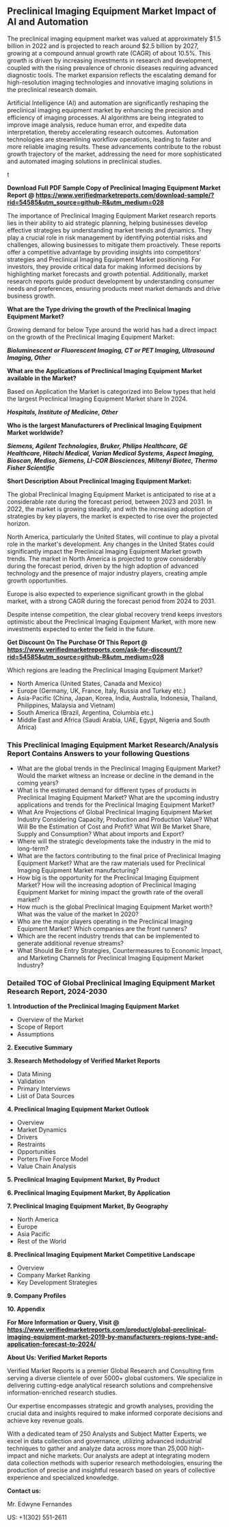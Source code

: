 <h2>Preclinical Imaging Equipment Market Impact of AI and Automation</h2><p>The preclinical imaging equipment market was valued at approximately $1.5 billion in 2022 and is projected to reach around $2.5 billion by 2027, growing at a compound annual growth rate (CAGR) of about 10.5%. This growth is driven by increasing investments in research and development, coupled with the rising prevalence of chronic diseases requiring advanced diagnostic tools. The market expansion reflects the escalating demand for high-resolution imaging technologies and innovative imaging solutions in the preclinical research domain.</p><p>Artificial Intelligence (AI) and automation are significantly reshaping the preclinical imaging equipment market by enhancing the precision and efficiency of imaging processes. AI algorithms are being integrated to improve image analysis, reduce human error, and expedite data interpretation, thereby accelerating research outcomes. Automation technologies are streamlining workflow operations, leading to faster and more reliable imaging results. These advancements contribute to the robust growth trajectory of the market, addressing the need for more sophisticated and automated imaging solutions in preclinical studies.</p>t</p><p id="" class=""><strong>Download Full PDF Sample Copy of Preclinical Imaging Equipment Market Report @ <a href="https://www.verifiedmarketreports.com/download-sample/?rid=54585&utm_source=github-R&utm_medium=028" target="_blank">https://www.verifiedmarketreports.com/download-sample/?rid=54585&utm_source=github-R&utm_medium=028</a></strong></p><p>The importance of&nbsp;Preclinical Imaging Equipment Market research reports lies in their ability to aid strategic planning, helping businesses develop effective strategies by understanding market trends and dynamics. They play a crucial role in risk management by identifying potential risks and challenges, allowing businesses to mitigate them proactively. These reports offer a competitive advantage by providing insights into competitors' strategies and Preclinical Imaging Equipment Market positioning. For investors, they provide critical data for making informed decisions by highlighting market forecasts and growth potential. Additionally, market research reports guide product development by understanding consumer needs and preferences, ensuring products meet market demands and drive business growth.</p><p><strong>What are the&nbsp;Type driving the growth of the Preclinical Imaging Equipment Market?</strong></p><p id="" class="">Growing demand for below Type around the world has had a direct impact on the growth of the Preclinical Imaging Equipment Market:</p><em><strong>Bioluminescent or Fluorescent Imaging, CT or PET Imaging, Ultrasound Imaging, Other</strong></em></p><strong>What are the&nbsp;Applications&nbsp;of Preclinical Imaging Equipment Market available in the Market?</strong></p><p id="" class="">Based on Application the Market is categorized into Below types that held the largest Preclinical Imaging Equipment Market share In 2024.</p><em><strong>Hospitals, Institute of Medicine, Other</strong></em></p><strong>Who is the largest Manufacturers of Preclinical Imaging Equipment Market worldwide?</strong></p><p><em><strong>Siemens, Agilent Technologies, Bruker, Philips Healthcare, GE Healthcare, Hitachi Medical, Varian Medical Systems, Aspect Imaging, Bioscan, Mediso, Siemens, LI-COR Biosciences, Miltenyi Biotec, Thermo Fisher Scientific</strong></em></p><p id="" class=""><strong>Short Description About Preclinical Imaging Equipment Market:</strong></p><p>The global Preclinical Imaging Equipment Market is anticipated to rise at a considerable rate during the forecast period, between 2023 and 2031. In 2022, the market is growing steadily, and with the increasing adoption of strategies by key players, the market is expected to rise over the projected horizon.</p><p>North America, particularly the United States, will continue to play a pivotal role in the market's development. Any changes in the United States could significantly impact the Preclinical Imaging Equipment Market growth trends. The market in North America is projected to grow considerably during the forecast period, driven by the high adoption of advanced technology and the presence of major industry players, creating ample growth opportunities.</p><p>Europe is also expected to experience significant growth in the global market, with a strong CAGR during the forecast period from 2024 to 2031.</p><p>Despite intense competition, the clear global recovery trend keeps investors optimistic about the Preclinical Imaging Equipment Market, with more new investments expected to enter the field in the future.</p><p id="" class=""><strong>Get Discount On The Purchase Of This Report @ <a href="https://www.verifiedmarketreports.com/ask-for-discount/?rid=54585&utm_source=github-R&utm_medium=028" target="_blank">https://www.verifiedmarketreports.com/ask-for-discount/?rid=54585&utm_source=github-R&utm_medium=028</a></strong></p>Which regions are leading the Preclinical Imaging Equipment Market?</p><ul><li>North America (United States, Canada and Mexico)</li><li>Europe (Germany, UK, France, Italy, Russia and Turkey etc.)</li><li>Asia-Pacific (China, Japan, Korea, India, Australia, Indonesia, Thailand, Philippines, Malaysia and Vietnam)</li><li>South America (Brazil, Argentina, Columbia etc.)</li><li>Middle East and Africa (Saudi Arabia, UAE, Egypt, Nigeria and South Africa)</li></ul><h3 id="" class="">This Preclinical Imaging Equipment Market Research/Analysis Report Contains Answers to your following Questions</h3><ul><li>What are the global trends in the Preclinical Imaging Equipment Market? Would the market witness an increase or decline in the demand in the coming years?</li><li>What is the estimated demand for different types of products in Preclinical Imaging Equipment Market? What are the upcoming industry applications and trends for the Preclinical Imaging Equipment Market?</li><li>What Are Projections of Global Preclinical Imaging Equipment Market Industry Considering Capacity, Production and Production Value? What Will Be the Estimation of Cost and Profit? What Will Be Market Share, Supply and Consumption? What about imports and Export?</li><li>Where will the strategic developments take the industry in the mid to long-term?</li><li>What are the factors contributing to the final price of Preclinical Imaging Equipment Market? What are the raw materials used for Preclinical Imaging Equipment Market manufacturing?</li><li>How big is the opportunity for the Preclinical Imaging Equipment Market? How will the increasing adoption of Preclinical Imaging Equipment Market for mining impact the growth rate of the overall market?</li><li>How much is the global Preclinical Imaging Equipment Market worth? What was the value of the market In 2020?</li><li>Who are the major players operating in the Preclinical Imaging Equipment Market? Which companies are the front runners?</li><li>Which are the recent industry trends that can be implemented to generate additional revenue streams?</li><li>What Should Be Entry Strategies, Countermeasures to Economic Impact, and Marketing Channels for Preclinical Imaging Equipment Market Industry?</li></ul><h3 id="" class="">Detailed TOC of Global Preclinical Imaging Equipment Market Research Report, 2024-2030</h3><p id="" class=""><strong>1. Introduction of the Preclinical Imaging Equipment Market</strong></p><ul><li>Overview of the Market</li><li>Scope of Report</li><li>Assumptions</li></ul><p id="" class=""><strong>2. Executive Summary</strong></p><p id="" class=""><strong>3. Research Methodology of Verified Market Reports</strong></p><ul><li>Data Mining</li><li>Validation</li><li>Primary Interviews</li><li>List of Data Sources</li></ul><p id="" class=""><strong>4. Preclinical Imaging Equipment Market Outlook</strong></p><ul><li>Overview</li><li>Market Dynamics</li><li>Drivers</li><li>Restraints</li><li>Opportunities</li><li>Porters Five Force Model</li><li>Value Chain Analysis</li></ul><p id="" class=""><strong>5. Preclinical Imaging Equipment Market, By Product</strong></p><p id="" class=""><strong>6. Preclinical Imaging Equipment Market, By Application</strong></p><p id="" class=""><strong>7. Preclinical Imaging Equipment Market, By Geography</strong></p><ul><li>North America</li><li>Europe</li><li>Asia Pacific</li><li>Rest of the World</li></ul><p id="" class=""><strong>8. Preclinical Imaging Equipment Market Competitive Landscape</strong></p><ul><li>Overview</li><li>Company Market Ranking</li><li>Key Development Strategies</li></ul><p id="" class=""><strong>9. Company Profiles</strong></p><p id="" class=""><strong>10. Appendix</strong></p><p id="" class=""><strong>For More Information or Query, Visit @ <a href="https://www.verifiedmarketreports.com/product/global-preclinical-imaging-equipment-market-2019-by-manufacturers-regions-type-and-application-forecast-to-2024/" target="_blank">https://www.verifiedmarketreports.com/product/global-preclinical-imaging-equipment-market-2019-by-manufacturers-regions-type-and-application-forecast-to-2024/</a></strong></p><p id="" class=""><strong>About Us: Verified Market Reports</strong></p><p id="" class="">Verified Market Reports is a premier Global Research and Consulting firm serving a diverse clientele of over 5000+ global customers. We specialize in delivering cutting-edge analytical research solutions and comprehensive information-enriched research studies.</p><p id="" class="">Our expertise encompasses strategic and growth analyses, providing the crucial data and insights required to make informed corporate decisions and achieve key revenue goals.</p><p id="" class="">With a dedicated team of 250 Analysts and Subject Matter Experts, we excel in data collection and governance, utilizing advanced industrial techniques to gather and analyze data across more than 25,000 high-impact and niche markets. Our analysts are adept at integrating modern data collection methods with superior research methodologies, ensuring the production of precise and insightful research based on years of collective experience and specialized knowledge.</p><p id="" class=""><strong>Contact us:</strong></p><p id="" class="">Mr. Edwyne Fernandes</p><p id="" class="">US: +1(302) 551-2611</p>